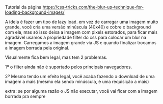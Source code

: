 Tutorial da página https://css-tricks.com/the-blur-up-technique-for-loading-background-images/

A ideia é fazer um tipo de lazy load. em vez de carregar uma imagem muito grande, você cria uma versão minúscula (40x40) e cobre o background com ela, mas só isso deixa a imagem com pixels estorados, para ficar mais agradável usamos a propriedade filter do css para colocar um blur na imagem. Carregamos a imagem grande via JS e quando finalizar trocamos a imagem borrada pela original.

Visualmente fica bem legal, mas tem 2 problemas.

1º o filter ainda não é suportado pelos principais navegadores.

2º Mesmo tendo um efeito legal, você acaba fazendo o download de uma imagem a mais (mesmo ela sendo minúscula, é uma requisição a mais)

extra: se por alguma razão o JS não executar, você vai ficar com a imagem borrada pra sempre